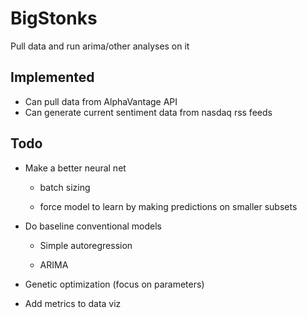 # BigStonks
Pull data and run arima/other analyses on it
## Implemented
- Can pull data from AlphaVantage API
- Can generate current sentiment data from nasdaq rss feeds
## Todo
- Make a better neural net

  - batch sizing
  
  - force model to learn by making predictions on smaller subsets
  
- Do baseline conventional models  

  - Simple autoregression  
  
  - ARIMA  
  
- Genetic optimization (focus on parameters)
 
- Add metrics to data viz
